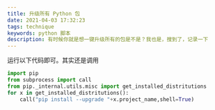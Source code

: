 ```yaml
---
title: 升级所有 Python 包
date: 2021-04-03 17:32:23
tags: technique
keywords: python 脚本
description: 有时候你就是想一键升级所有的包是不是？我也是，搜到了，记录一下
---
```


运行以下代码即可。其实还是调用



<!--more-->



```python
import pip 
from subprocess import call
from pip._internal.utils.misc import get_installed_distritutions
for x in get_installed_distritutions():
    call("pip install --upgrade "+x.project_name,shell=True)
```

